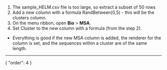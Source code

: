 1. The sample_HELM.csv file is too large, so extract a subset of 50 rows
2. Add a new column with a formula RandBetween(0,5) - this will be the clusters column.
3. On the menu ribbon, open **Bio** > **MSA**.
4. Set Cluster to the new column with a formula (from the step 2).

* Everything is good if the new MSA column is added, the renderer for the column is set, and the sequences within a cluster are of the same length.
---
{
  "order": 4
}